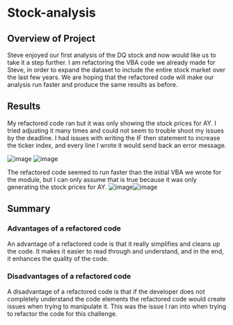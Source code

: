 # Stock-analysis

## Overview of Project

Steve enjoyed our first analysis of the DQ stock and now would like us to take it a step further. I am refactoring the VBA code we already made for Steve, in order to expand the dataset to include the entire stock market over the last few years. We are hoping that the refactored code will make our analysis run faster and produce the same results as before. 

## Results

My refactored code ran but it was only showing the stock prices for AY. I tried adjusting it many times and could not seem to trouble shoot my issues by the deadline. I had issues with writing the IF then statement to increase the ticker index, and every line I wrote it would send back an error message. 

![image](https://user-images.githubusercontent.com/107015694/175453069-ea146c85-8c41-4aca-acf4-87de8f42f963.png) ![image](https://user-images.githubusercontent.com/107015694/175453093-8dc978d2-0881-46c2-b14c-f0143c862f68.png)


The refactored code seemed to run faster than the initial VBA we wrote for the module, but I can only assume that is true because it was only generating the stock prices for AY.
![image](https://user-images.githubusercontent.com/107015694/175452876-c623cdd6-de5e-4cb3-ae92-48125f792d82.png)![image](https://user-images.githubusercontent.com/107015694/175452907-4adb12cd-e420-4033-b259-452f8134dfda.png)



## Summary

### Advantages of a refactored code

An advantage of a refactored code is that it really simplifies and cleans up the code. It makes it easier to read through and understand, and in the end, it enhances the quality of the code. 

### Disadvantages of a refactored code 

A disadvantage of a refactored code is that if the developer does not completely understand the code elements the refactored code would create issues when trying to manipulate it. This was the issue I ran into when trying to refactor the code for this challenge. 
